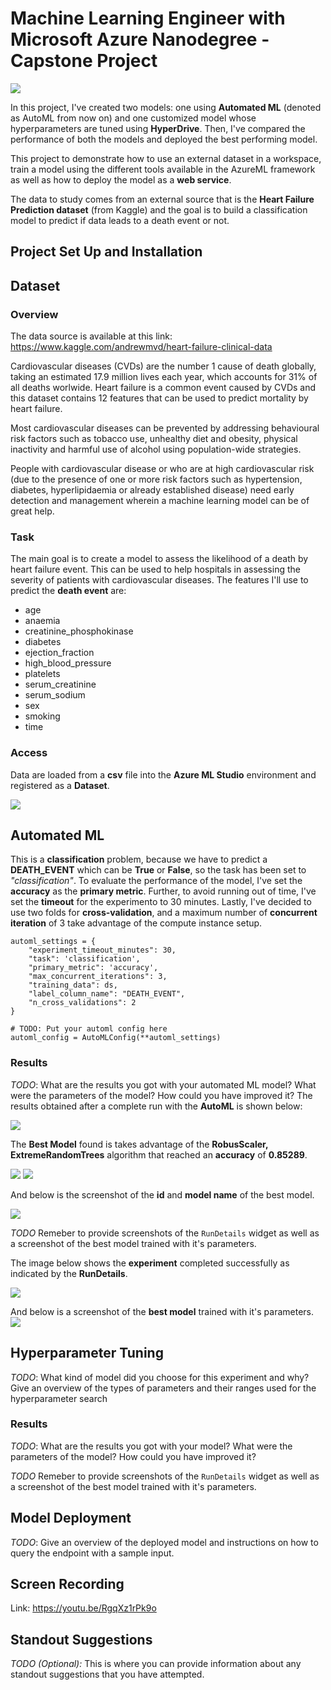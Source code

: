 # Machine Learning Engineer with Microsoft Azure Nanodegree - Capstone Project

![](/starter_file/Screenshots/capstone-diagram.png)

In this project, I've created two models: one using **Automated ML** (denoted as AutoML from now on) and one customized model whose hyperparameters are tuned using **HyperDrive**. Then, I've compared the performance of both the models and deployed the best performing model.

This project to demonstrate how to use an external dataset in a workspace, train a model using the different tools available in the AzureML framework as well as how to deploy the model as a **web service**.

The data to study comes from an external source that is the **Heart Failure Prediction dataset** (from Kaggle) and the goal is to build a classification model to predict if data leads to a death event or not.

## Project Set Up and Installation

## Dataset

### Overview

The data source is available at this link: https://www.kaggle.com/andrewmvd/heart-failure-clinical-data

Cardiovascular diseases (CVDs) are the number 1 cause of death globally, taking an estimated 17.9 million lives each year, which accounts for 31% of all deaths worlwide.
Heart failure is a common event caused by CVDs and this dataset contains 12 features that can be used to predict mortality by heart failure. 

Most cardiovascular diseases can be prevented by addressing behavioural risk factors such as tobacco use, unhealthy diet and obesity, physical inactivity and harmful use of alcohol using population-wide strategies.

People with cardiovascular disease or who are at high cardiovascular risk (due to the presence of one or more risk factors such as hypertension, diabetes, hyperlipidaemia or already established disease) need early detection and management wherein a machine learning model can be of great help.

### Task
The main goal is to create a model to assess the likelihood of a death by heart failure event. This can be used to help hospitals in assessing the severity of patients with cardiovascular diseases. The features I'll use to predict the **death event** are:
* age
* anaemia
* creatinine_phosphokinase
* diabetes
* ejection_fraction
* high_blood_pressure
* platelets
* serum_creatinine
* serum_sodium
* sex
* smoking
* time


### Access
Data are loaded from a **csv** file into the **Azure ML Studio** environment and registered as a **Dataset**.

![](/starter_file/Screenshots/dataset.png)

## Automated ML
This is a **classification** problem, because we have to predict a **DEATH_EVENT** which can be **True** or **False**, so the task has been set to *"classification"*. To evaluate the performance of the model, I've set the **accuracy** as the **primary metric**. Further, to avoid running out of time, I've set the **timeout** for the experimento to 30 minutes. Lastly, I've decided to use two folds for **cross-validation**, and a maximum number of **concurrent iteration** of 3 take advantage of the compute instance setup.

```
automl_settings = {
    "experiment_timeout_minutes": 30,
    "task": 'classification',
    "primary_metric": 'accuracy',
    "max_concurrent_iterations": 3,
    "training_data": ds,
    "label_column_name": "DEATH_EVENT",
    "n_cross_validations": 2
}

# TODO: Put your automl config here
automl_config = AutoMLConfig(**automl_settings)
```

### Results
*TODO*: What are the results you got with your automated ML model? What were the parameters of the model? How could you have improved it?
The results obtained after a complete run with the **AutoML** is shown below:

![](/starter_file/Screenshots/AutoML_Child_Runs_UI.png)

The **Best Model** found is takes advantage of the **RobusScaler, ExtremeRandomTrees** algorithm that reached an **accuracy** of **0.85289**.

![](/starter_file/Screenshots/AutoML_Best_Run_Details_UI.png)
![](/starter_file/Screenshots/AutoML_Best_Run_Metrics_UI.png)

And below is the screenshot of the **id** and **model name** of the best model.

![](/starter_file/Screenshots/AutoML_Best_Run_Id_Log.png)

*TODO* Remeber to provide screenshots of the `RunDetails` widget as well as a screenshot of the best model trained with it's parameters.

The image below shows the **experiment** completed successfully as indicated by the **RunDetails**.

![](/starter_file/Screenshots/AutoML_RunDetails_Complete.png)

And below is a screenshot of the **best model** trained with it's parameters.
![](/starter_file/Screenshots/AutoML_Best_Run_Parameters.png)

## Hyperparameter Tuning
*TODO*: What kind of model did you choose for this experiment and why? Give an overview of the types of parameters and their ranges used for the hyperparameter search


### Results
*TODO*: What are the results you got with your model? What were the parameters of the model? How could you have improved it?

*TODO* Remeber to provide screenshots of the `RunDetails` widget as well as a screenshot of the best model trained with it's parameters.

## Model Deployment
*TODO*: Give an overview of the deployed model and instructions on how to query the endpoint with a sample input.

## Screen Recording
Link: https://youtu.be/RgqXz1rPk9o

## Standout Suggestions
*TODO (Optional):* This is where you can provide information about any standout suggestions that you have attempted.
